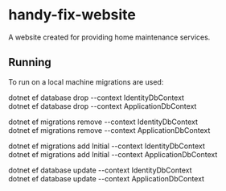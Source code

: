 # handy-fix-website

A website created for providing home maintenance services.

## Running

To run on a local machine migrations are used:

dotnet ef database drop --context IdentityDbContext</br>
dotnet ef database drop --context ApplicationDbContext 

dotnet ef migrations remove --context IdentityDbContext</br>
dotnet ef migrations remove --context ApplicationDbContext 

dotnet ef migrations add Initial --context IdentityDbContext</br> 
dotnet ef migrations add Initial --context ApplicationDbContext 

dotnet ef database update --context IdentityDbContext</br> 
dotnet ef database update --context ApplicationDbContext 
